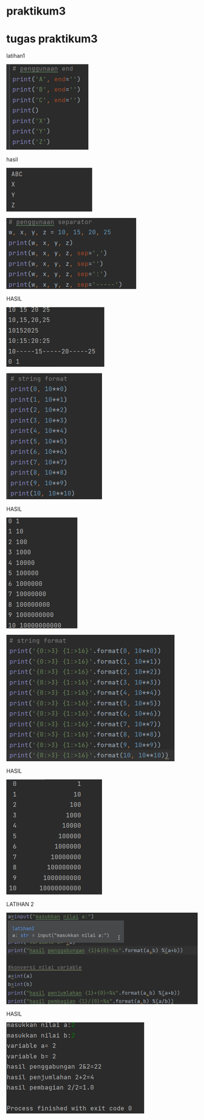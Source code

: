 # praktikum3
# tugas praktikum3
latihan1

![img](creenshot/s1.png) 

hasil

![img](creenshot/s2.png)



![img](creenshot/s3.png)

HASIL

![IMG](creenshot/s4.png)

![img](creenshot/s5.png)

HASIL

![img](creenshot/s6.png)

![img](creenshot/s7.png)

HASIL

![img](creenshot/s8.png)

LATIHAN 2

![img](creenshot/s9.png)

HASIL

![img](creenshot/s10.png)


